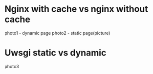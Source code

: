 # Nginx with cache vs nginx without cache
photo1 - dynamic page
photo2 - static page(picture)

# Uwsgi static vs dynamic 
photo3
